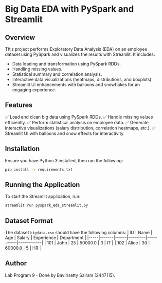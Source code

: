 # Big Data EDA with PySpark and Streamlit

## Overview
This project performs Exploratory Data Analysis (EDA) on an employee dataset using PySpark and visualizes the results with Streamlit. It includes:
- Data loading and transformation using PySpark RDDs.
- Handling missing values.
- Statistical summary and correlation analysis.
- Interactive data visualizations (heatmaps, distributions, and boxplots).
- Streamlit UI enhancements with balloons and snowflakes for an engaging experience.

## Features
✅ Load and clean big data using PySpark RDDs.
✅ Handle missing values efficiently.
✅ Perform statistical analysis on employee data.
✅ Generate interactive visualizations (salary distribution, correlation heatmaps, etc.).
✅ Streamlit UI with balloons and snow effects for interactivity.

## Installation
Ensure you have Python 3 installed, then run the following:
```sh
pip install -r requirements.txt
```

## Running the Application
To start the Streamlit application, run:
```sh
streamlit run pyspark_eda_streamlit.py
```

## Dataset Format
The dataset `bigdata.csv` should have the following columns:
| ID  | Name  | Age  | Salary  | Experience | Department |
|-----|-------|------|---------|-----------|------------|
| 101 | John  | 25   | 50000.0 | 3         | IT         |
| 102 | Alice | 30   | 60000.0 | 5         | HR         |

## Author
Lab Program 9 - Done by Bavirisetty Sairam (2447115).

